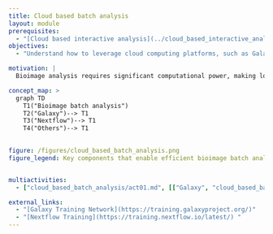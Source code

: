 ```yaml
---
title: Cloud based batch analysis
layout: module
prerequisites:
  - "[Cloud based interactive analysis](../cloud_based_interactive_analysis)"
objectives:
  - "Understand how to leverage cloud computing platforms, such as Galaxy, for efficient bioimage batch analysis"

motivation: |
  Bioimage analysis requires significant computational power, making local processing inefficient and time-consuming. By leveraging cloud-based batch processing, researchers can scale their analyses, automate workflows, and handle imaging data with greater efficiency.

concept_map: >
  graph TD
    T1("Bioimage batch analysis") 
    T2("Galaxy")--> T1
    T3("Nextflow")--> T1
    T4("Others")--> T1
 

figure: /figures/cloud_based_batch_analysis.png
figure_legend: Key components that enable efficient bioimage batch analysis


multiactivities:
  - ["cloud_based_batch_analysis/act01.md", [["Galaxy", "cloud_based_batch_analysis/act01_galaxy.md"], ["Nextflow", "cloud_based_batch_analysis/act01_nf.md"]]]

external_links:
  - "[Galaxy Training Network](https://training.galaxyproject.org/)"
  - "[Nextflow Training](https://training.nextflow.io/latest/) "
---
```

